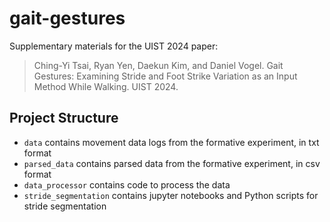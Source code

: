 # gait-gestures

Supplementary materials for the UIST 2024 paper:

> Ching-Yi Tsai, Ryan Yen, Daekun Kim, and Daniel Vogel. Gait Gestures: Examining Stride and Foot Strike Variation as an Input Method While Walking. UIST 2024.

## Project Structure
* `data` contains movement data logs from the formative experiment, in txt format
* `parsed_data` contains parsed data from the formative experiment, in csv format
* `data_processor` contains code to process the data
* `stride_segmentation` contains jupyter notebooks and Python scripts for stride segmentation
